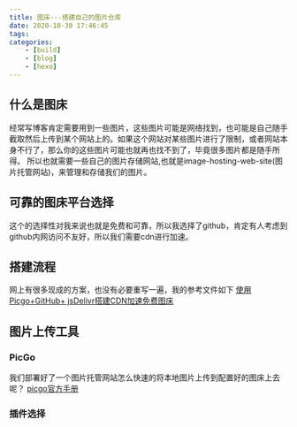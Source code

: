 ```yaml
---
title: 图床---搭建自己的图片仓库
date: 2020-10-30 17:46:45
tags:
categories: 
    - [build]
    - [blog]
    - [hexo]
---
```

## 什么是图床
经常写博客肯定需要用到一些图片，这些图片可能是网络找到，也可能是自己随手截取然后上传到某个网站上的。如果这个网站对某些图片进行了限制，或者网站本身不行了，那么你的这些图片可能也就再也找不到了，毕竟很多图片都是随手所得。
所以也就需要一些自己的图片存储网站,也就是image-hosting-web-site(图片托管网站)，来管理和存储我们的图片。

## 可靠的图床平台选择
这个的选择性对我来说也就是免费和可靠，所以我选择了github，肯定有人考虑到github内网访问不友好，所以我们需要cdn进行加速。

## 搭建流程
网上有很多现成的方案，也没有必要重写一遍，我的参考文件如下
[使用Picgo+GitHub+ jsDelivr搭建CDN加速免费图床](https://cloud.tencent.com/developer/article/1651601=l)

## 图片上传工具
### PicGo
我们部署好了一个图片托管网站怎么快速的将本地图片上传到配置好的图床上去呢？
[picgo官方手册](https://picgo.github.io/PicGo-Doc/zh/guide/#%E5%BA%94%E7%94%A8%E6%88%AA%E5%9B%BE)
### 插件选择

